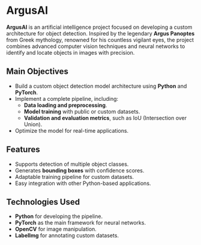 # **ArgusAI**

**ArgusAI** is an artificial intelligence project focused on developing a custom architecture for object detection. Inspired by the legendary **Argus Panoptes** from Greek mythology, renowned for his countless vigilant eyes, the project combines advanced computer vision techniques and neural networks to identify and locate objects in images with precision.

## **Main Objectives**
- Build a custom object detection model architecture using **Python** and **PyTorch**.
- Implement a complete pipeline, including:
  - **Data loading and preprocessing**.
  - **Model training** with public or custom datasets.
  - **Validation and evaluation metrics**, such as IoU (Intersection over Union).
- Optimize the model for real-time applications.

## **Features**
- Supports detection of multiple object classes.
- Generates **bounding boxes** with confidence scores.
- Adaptable training pipeline for custom datasets.
- Easy integration with other Python-based applications.

## **Technologies Used**
- **Python** for developing the pipeline.
- **PyTorch** as the main framework for neural networks.
- **OpenCV** for image manipulation.
- **LabelImg** for annotating custom datasets.
